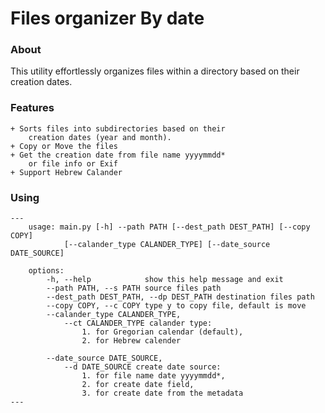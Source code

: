 # Files organizer By date

### About
This utility effortlessly organizes files within a directory based on their creation dates.

### Features
    + Sorts files into subdirectories based on their 
        creation dates (year and month).
    + Copy or Move the files
    + Get the creation date from file name yyyymmdd* 
        or file info or Exif
    + Support Hebrew Calander

### Using
```
---
    usage: main.py [-h] --path PATH [--dest_path DEST_PATH] [--copy COPY] 
            [--calander_type CALANDER_TYPE] [--date_source DATE_SOURCE]

    options:
        -h, --help            show this help message and exit
        --path PATH, --s PATH source files path
        --dest_path DEST_PATH, --dp DEST_PATH destination files path
        --copy COPY, --c COPY type y to copy file, default is move
        --calander_type CALANDER_TYPE, 
            --ct CALANDER_TYPE calander type: 
                1. for Gregorian calendar (default), 
                2. for Hebrew calender

        --date_source DATE_SOURCE, 
            --d DATE_SOURCE create date source: 
                1. for file name date yyyymmdd*, 
                2. for create date field, 
                3. for create date from the metadata
---
```